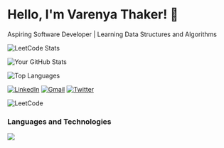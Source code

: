 # Hello, I'm Varenya Thaker! 👋

Aspiring Software Developer | Learning Data Structures and Algorithms

![LeetCode Stats](https://leetcard.jacoblin.cool/samkitsamsukha?theme=nord&font=Grandstander&ext=heatmap)

<!--[![Codeforces Stats](https://codeforces-readme-stats.vercel.app/api/card?username=samkitsamsukha)-->

![Your GitHub Stats](https://github-readme-stats.vercel.app/api?username=varenyathaker&show_icons=true&hide_border=true)

![Top Languages](https://github-readme-stats.vercel.app/api/top-langs/?username=varenyathaker&layout=compact&hide_border=true)

[![LinkedIn](https://img.shields.io/badge/LinkedIn-0077B5?style=for-the-badge&logo=linkedin&logoColor=white)](https://www.linkedin.com/in/varenya-thaker-703635290/)
[![Gmail](https://img.shields.io/badge/Gmail-D14836?style=for-the-badge&logo=gmail&logoColor=white)](mailto:varenyathaker375@gmail.com)
[![Twitter](https://img.shields.io/badge/Twitter-1DA1F2?style=for-the-badge&logo=twitter&logoColor=white)](https://twitter.com/vt134340)
<!--[![Portfolio](https://img.shields.io/badge/Portfolio-000000?style=for-the-badge&logo=react&logoColor=61DAFB)](https://your-portfolio-website.com)-->
![LeetCode](https://img.shields.io/badge/dynamic/json?style=flat&labelColor=black&color=%23ffa116&label=Solved&query=solved&url=https%3A%2F%2Fleetcode-badge.vercel.app%2Fapi%2Fusers%2Fvarenyathaker&logo=leetcode&logoColor=yellow)

### Languages and Technologies
![](https://skillicons.dev/icons?i=python,vscode,github,git,cpp,c)
